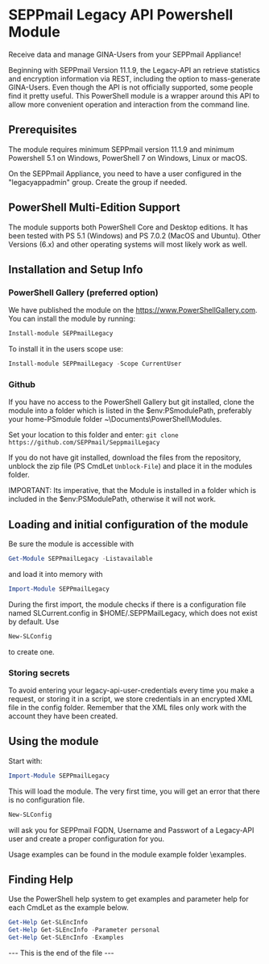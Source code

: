 # SEPPmail Legacy API Powershell Module

Receive data and manage GINA-Users from your SEPPmail Appliance!

Beginning with SEPPmail Version 11.1.9, the Legacy-API an retrieve statistics and encryption information via REST, including the option to mass-generate GINA-Users.
Even though the API is not officially supported, some people find it pretty useful.
This PowerShell module is a wrapper around this API to allow more convenient operation and interaction from the command line.

## Prerequisites

The module requires minimum SEPPmail version 11.1.9 and minimum Powershell 5.1 on Windows, PowerShell 7 on Windows, Linux or macOS.

On the SEPPmail Appliance, you need to have a user configured in the "legacyappadmin" group. Create the group if needed.

## PowerShell Multi-Edition Support

The module supports both PowerShell Core and Desktop editions. It has been tested with PS 5.1 (Windows) and PS 7.0.2 (MacOS and Ubuntu).
Other Versions (6.x) and other operating systems will most likely work as well.

## Installation and Setup Info

### PowerShell Gallery (preferred option)

We have published the module on the <https://www.PowerShellGallery.com>. You can install the module by running:

```powershell
Install-module SEPPmailLegacy
```

To install it in the users scope use:

```powershell
Install-module SEPPmailLegacy -Scope CurrentUser
```

### Github

If you have no access to the PowerShell Gallery but git installed, clone the module into a folder which is listed in the $env:PSmodulePath, preferably your home-PSmodule folder ~\Documents\PowerShell\Modules.

Set your location to this folder and enter:
`git clone https://github.com/SEPPmail/SeppmailLegacy`

If you do not have git installed, download the files from the repository, unblock the zip file (PS CmdLet `Unblock-File`) and place it in the modules folder.

IMPORTANT: Its imperative, that the Module is installed in a folder which is included in the $env:PSModulePath, otherwise it will not work.

## Loading and initial configuration of the module

Be sure the module is accessible with

```powershell
Get-Module SEPPmailLegacy -Listavailable
```

and load it into memory with

```powershell
Import-Module SEPPmailLegacy
```

During the first import, the module checks if there is a configuration file named SLCurrent.config in $HOME/.SEPPMailLegacy, which does not exist by default. Use

```powershell
New-SLConfig
```

to create one.

### Storing secrets

To avoid entering your legacy-api-user-credentials every time you make a request, or storing it in a script, we store credentials in an encrypted XML file in the config folder. Remember that the XML files only work with the account they have been created.

## Using the module

Start with:

```powershell
Import-Module SEPPmailLegacy
```

This will load the module. The very first time, you will get an error that there is no configuration file.

```powershell
New-SLConfig
```

will ask you for SEPPmail FQDN, Username and Passwort of a Legacy-API user and create a proper configuration for you.

Usage examples can be found in the module example folder \examples.

## Finding Help

Use the PowerShell help system to get examples and parameter help for each CmdLet as the example below.

```powershell
Get-Help Get-SLEncInfo
Get-Help Get-SLEncInfo -Parameter personal
Get-Help Get-SLEncInfo -Examples
```

--- This is the end of the file ---
